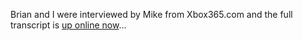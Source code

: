 Brian and I were interviewed by Mike from Xbox365.com and the full transcript is [up online now](http://www.xbox365.com/news.cgi?id=GGNdLGuPLG06200706)...

[<img src="http://www.duncanmackenzie.net/images/InterviewUp.png" title="" border="0" />](http://www.xbox365.com/news.cgi?id=GGNdLGuPLG06200706)